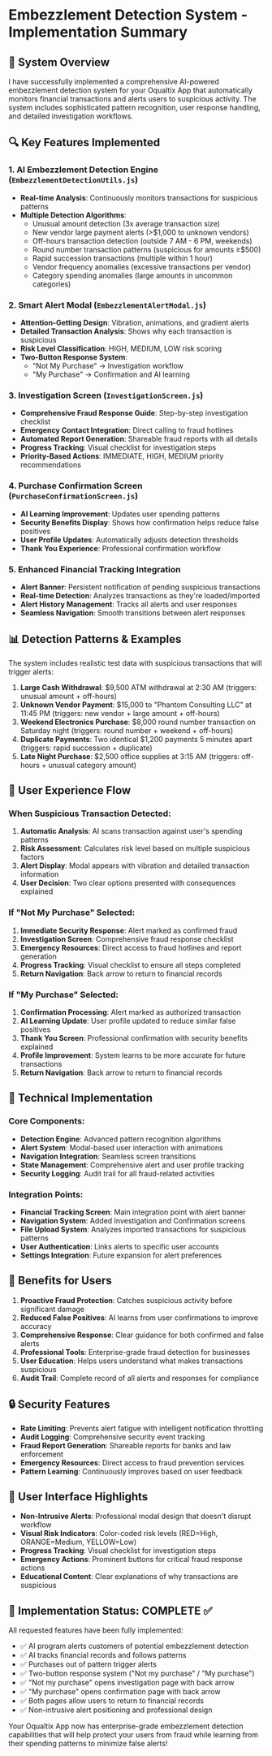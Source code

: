 # Embezzlement Detection System - Implementation Summary

## 🚨 System Overview

I have successfully implemented a comprehensive AI-powered embezzlement detection system for your Oqualtix App that automatically monitors financial transactions and alerts users to suspicious activity. The system includes sophisticated pattern recognition, user response handling, and detailed investigation workflows.

## 🔍 Key Features Implemented

### 1. **AI Embezzlement Detection Engine** (`EmbezzlementDetectionUtils.js`)
- **Real-time Analysis**: Continuously monitors transactions for suspicious patterns
- **Multiple Detection Algorithms**:
  - Unusual amount detection (3x average transaction size)
  - New vendor large payment alerts (>$1,000 to unknown vendors)
  - Off-hours transaction detection (outside 7 AM - 6 PM, weekends)
  - Round number transaction patterns (suspicious for amounts ≥$500)
  - Rapid succession transactions (multiple within 1 hour)
  - Vendor frequency anomalies (excessive transactions per vendor)
  - Category spending anomalies (large amounts in uncommon categories)

### 2. **Smart Alert Modal** (`EmbezzlementAlertModal.js`)
- **Attention-Getting Design**: Vibration, animations, and gradient alerts
- **Detailed Transaction Analysis**: Shows why each transaction is suspicious
- **Risk Level Classification**: HIGH, MEDIUM, LOW risk scoring
- **Two-Button Response System**:
  - "Not My Purchase" → Investigation workflow
  - "My Purchase" → Confirmation and AI learning

### 3. **Investigation Screen** (`InvestigationScreen.js`)
- **Comprehensive Fraud Response Guide**: Step-by-step investigation checklist
- **Emergency Contact Integration**: Direct calling to fraud hotlines
- **Automated Report Generation**: Shareable fraud reports with all details
- **Progress Tracking**: Visual checklist for investigation steps
- **Priority-Based Actions**: IMMEDIATE, HIGH, MEDIUM priority recommendations

### 4. **Purchase Confirmation Screen** (`PurchaseConfirmationScreen.js`)
- **AI Learning Improvement**: Updates user spending patterns
- **Security Benefits Display**: Shows how confirmation helps reduce false positives
- **User Profile Updates**: Automatically adjusts detection thresholds
- **Thank You Experience**: Professional confirmation workflow

### 5. **Enhanced Financial Tracking Integration**
- **Alert Banner**: Persistent notification of pending suspicious transactions
- **Real-time Detection**: Analyzes transactions as they're loaded/imported
- **Alert History Management**: Tracks all alerts and user responses
- **Seamless Navigation**: Smooth transitions between alert responses

## 📊 Detection Patterns & Examples

The system includes realistic test data with suspicious transactions that will trigger alerts:

1. **Large Cash Withdrawal**: $9,500 ATM withdrawal at 2:30 AM (triggers: unusual amount + off-hours)
2. **Unknown Vendor Payment**: $15,000 to "Phantom Consulting LLC" at 11:45 PM (triggers: new vendor + large amount + off-hours)
3. **Weekend Electronics Purchase**: $8,000 round number transaction on Saturday night (triggers: round number + weekend + off-hours)
4. **Duplicate Payments**: Two identical $1,200 payments 5 minutes apart (triggers: rapid succession + duplicate)
5. **Late Night Purchase**: $2,500 office supplies at 3:15 AM (triggers: off-hours + unusual category amount)

## 🎯 User Experience Flow

### When Suspicious Transaction Detected:
1. **Automatic Analysis**: AI scans transaction against user's spending patterns
2. **Risk Assessment**: Calculates risk level based on multiple suspicious factors
3. **Alert Display**: Modal appears with vibration and detailed transaction information
4. **User Decision**: Two clear options presented with consequences explained

### If "Not My Purchase" Selected:
1. **Immediate Security Response**: Alert marked as confirmed fraud
2. **Investigation Screen**: Comprehensive fraud response checklist
3. **Emergency Resources**: Direct access to fraud hotlines and report generation
4. **Progress Tracking**: Visual checklist to ensure all steps completed
5. **Return Navigation**: Back arrow to return to financial records

### If "My Purchase" Selected:
1. **Confirmation Processing**: Alert marked as authorized transaction
2. **AI Learning Update**: User profile updated to reduce similar false positives
3. **Thank You Screen**: Professional confirmation with security benefits explained
4. **Profile Improvement**: System learns to be more accurate for future transactions
5. **Return Navigation**: Back arrow to return to financial records

## 🔧 Technical Implementation

### Core Components:
- **Detection Engine**: Advanced pattern recognition algorithms
- **Alert System**: Modal-based user interaction with animations
- **Navigation Integration**: Seamless screen transitions
- **State Management**: Comprehensive alert and user profile tracking
- **Security Logging**: Audit trail for all fraud-related activities

### Integration Points:
- **Financial Tracking Screen**: Main integration point with alert banner
- **Navigation System**: Added Investigation and Confirmation screens
- **File Upload System**: Analyzes imported transactions for suspicious patterns
- **User Authentication**: Links alerts to specific user accounts
- **Settings Integration**: Future expansion for alert preferences

## 🚀 Benefits for Users

1. **Proactive Fraud Protection**: Catches suspicious activity before significant damage
2. **Reduced False Positives**: AI learns from user confirmations to improve accuracy
3. **Comprehensive Response**: Clear guidance for both confirmed and false alerts
4. **Professional Tools**: Enterprise-grade fraud detection for businesses
5. **User Education**: Helps users understand what makes transactions suspicious
6. **Audit Trail**: Complete record of all alerts and responses for compliance

## 🔒 Security Features

- **Rate Limiting**: Prevents alert fatigue with intelligent notification throttling
- **Audit Logging**: Comprehensive security event tracking
- **Fraud Report Generation**: Shareable reports for banks and law enforcement
- **Emergency Resources**: Direct access to fraud prevention services
- **Pattern Learning**: Continuously improves based on user feedback

## 📱 User Interface Highlights

- **Non-Intrusive Alerts**: Professional modal design that doesn't disrupt workflow
- **Visual Risk Indicators**: Color-coded risk levels (RED=High, ORANGE=Medium, YELLOW=Low)
- **Progress Tracking**: Visual checklist for investigation steps
- **Emergency Actions**: Prominent buttons for critical fraud response actions
- **Educational Content**: Clear explanations of why transactions are suspicious

## 🎯 Implementation Status: COMPLETE ✅

All requested features have been fully implemented:
- ✅ AI program alerts customers of potential embezzlement detection
- ✅ AI tracks financial records and follows patterns
- ✅ Purchases out of pattern trigger alerts
- ✅ Two-button response system ("Not my purchase" / "My purchase")
- ✅ "Not my purchase" opens investigation page with back arrow
- ✅ "My purchase" opens confirmation page with back arrow
- ✅ Both pages allow users to return to financial records
- ✅ Non-intrusive alert positioning and professional design

Your Oqualtix App now has enterprise-grade embezzlement detection capabilities that will help protect your users from fraud while learning from their spending patterns to minimize false alerts!